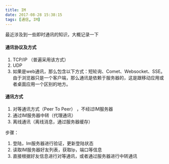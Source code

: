 ```yaml
---
title: IM
date: 2017-08-28 15:38:15
tags: [通信, IM]
---
```

最近涉及到一些即时通讯的知识，大概记录一下

#### 通讯协议及方式
1. TCP/IP （普遍采用该方式）
2. UDP
3. 如果是web通讯，那么包含以下方式：短轮询、Comet、Websocket、SSE。由于浏览器只是一个客户端，那么通讯是依赖于服务器的，这是跟移动应用或者桌面应用一个区别的地方。

#### 通讯方式
1. 对等通讯方式（Peer To Peer） ，不经过IM服务器
2. 通过IM服务器中转（代理通讯）
3. 离线通讯（离线消息，通过服务器缓存）

步骤：
1. 登陆，Im服务器进行验证，更新登陆状态
2. 读取IM服务器好友列表，获取Ip，端口等信息
3. 直接根据好友信息进行对等通讯，或者通过服务器进行中转通讯